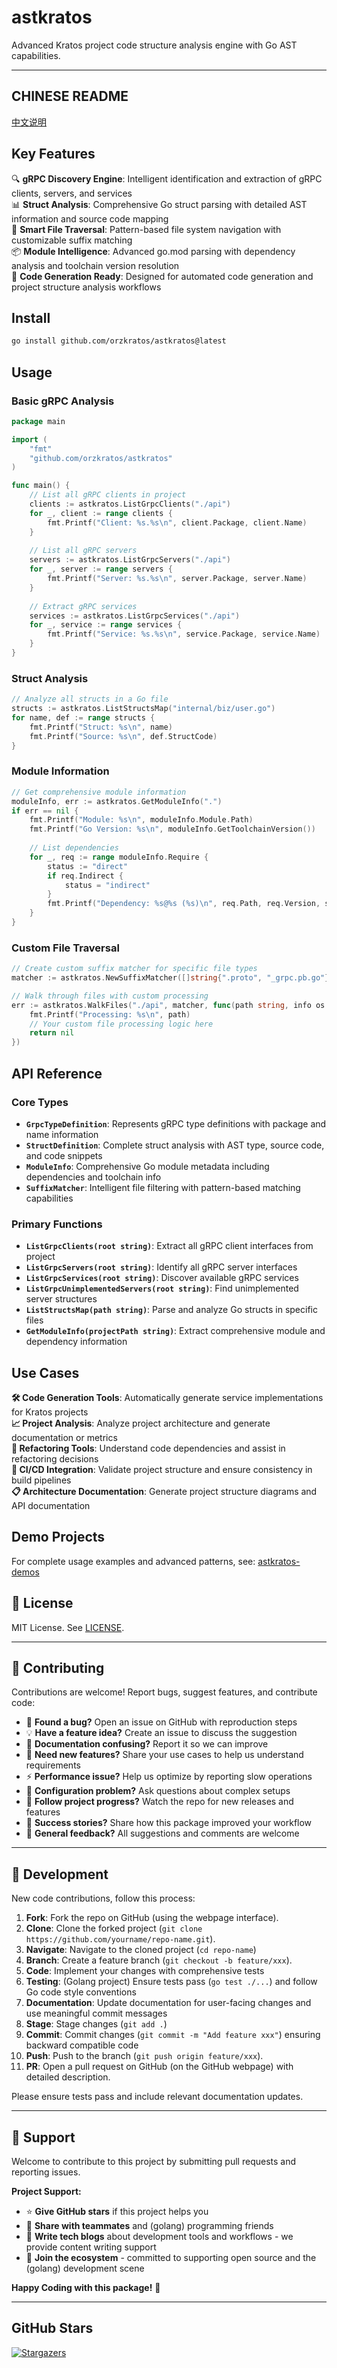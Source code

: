 # astkratos

Advanced Kratos project code structure analysis engine with Go AST capabilities.

---

<!-- TEMPLATE (EN) BEGIN: LANGUAGE NAVIGATION -->
## CHINESE README

[中文说明](README.zh.md)
<!-- TEMPLATE (EN) END: LANGUAGE NAVIGATION -->

## Key Features

🔍 **gRPC Discovery Engine**: Intelligent identification and extraction of gRPC clients, servers, and services  
📊 **Struct Analysis**: Comprehensive Go struct parsing with detailed AST information and source code mapping  
📁 **Smart File Traversal**: Pattern-based file system navigation with customizable suffix matching  
📦 **Module Intelligence**: Advanced go.mod parsing with dependency analysis and toolchain version resolution  
🎯 **Code Generation Ready**: Designed for automated code generation and project structure analysis workflows

## Install

```bash
go install github.com/orzkratos/astkratos@latest
```

## Usage

### Basic gRPC Analysis

```go
package main

import (
    "fmt"
    "github.com/orzkratos/astkratos"
)

func main() {
    // List all gRPC clients in project
    clients := astkratos.ListGrpcClients("./api")
    for _, client := range clients {
        fmt.Printf("Client: %s.%s\n", client.Package, client.Name)
    }
    
    // List all gRPC servers
    servers := astkratos.ListGrpcServers("./api") 
    for _, server := range servers {
        fmt.Printf("Server: %s.%s\n", server.Package, server.Name)
    }
    
    // Extract gRPC services
    services := astkratos.ListGrpcServices("./api")
    for _, service := range services {
        fmt.Printf("Service: %s.%s\n", service.Package, service.Name)
    }
}
```

### Struct Analysis

```go
// Analyze all structs in a Go file
structs := astkratos.ListStructsMap("internal/biz/user.go")
for name, def := range structs {
    fmt.Printf("Struct: %s\n", name)
    fmt.Printf("Source: %s\n", def.StructCode)
}
```

### Module Information

```go
// Get comprehensive module information
moduleInfo, err := astkratos.GetModuleInfo(".")
if err == nil {
    fmt.Printf("Module: %s\n", moduleInfo.Module.Path)
    fmt.Printf("Go Version: %s\n", moduleInfo.GetToolchainVersion())
    
    // List dependencies
    for _, req := range moduleInfo.Require {
        status := "direct"
        if req.Indirect {
            status = "indirect"
        }
        fmt.Printf("Dependency: %s@%s (%s)\n", req.Path, req.Version, status)
    }
}
```

### Custom File Traversal

```go
// Create custom suffix matcher for specific file types
matcher := astkratos.NewSuffixMatcher([]string{".proto", "_grpc.pb.go"})

// Walk through files with custom processing
err := astkratos.WalkFiles("./api", matcher, func(path string, info os.FileInfo) error {
    fmt.Printf("Processing: %s\n", path)
    // Your custom file processing logic here
    return nil
})
```

## API Reference

### Core Types

- **`GrpcTypeDefinition`**: Represents gRPC type definitions with package and name information
- **`StructDefinition`**: Complete struct analysis with AST type, source code, and code snippets  
- **`ModuleInfo`**: Comprehensive Go module metadata including dependencies and toolchain info
- **`SuffixMatcher`**: Intelligent file filtering with pattern-based matching capabilities

### Primary Functions

- **`ListGrpcClients(root string)`**: Extract all gRPC client interfaces from project
- **`ListGrpcServers(root string)`**: Identify all gRPC server interfaces  
- **`ListGrpcServices(root string)`**: Discover available gRPC services
- **`ListGrpcUnimplementedServers(root string)`**: Find unimplemented server structures
- **`ListStructsMap(path string)`**: Parse and analyze Go structs in specific files
- **`GetModuleInfo(projectPath string)`**: Extract comprehensive module and dependency information

## Use Cases

**🛠 Code Generation Tools**: Automatically generate service implementations for Kratos projects  
**📈 Project Analysis**: Analyze project architecture and generate documentation or metrics  
**🔧 Refactoring Tools**: Understand code dependencies and assist in refactoring decisions  
**🚀 CI/CD Integration**: Validate project structure and ensure consistency in build pipelines  
**📋 Architecture Documentation**: Generate project structure diagrams and API documentation

## Demo Projects

For complete usage examples and advanced patterns, see: [astkratos-demos](https://github.com/orzkratos/astkratos-demos)

<!-- TEMPLATE (EN) BEGIN: STANDARD PROJECT FOOTER -->
<!-- VERSION 2025-08-28 08:33:43.829511 +0000 UTC -->

## 📄 License

MIT License. See [LICENSE](LICENSE).

---

## 🤝 Contributing

Contributions are welcome! Report bugs, suggest features, and contribute code:

- 🐛 **Found a bug?** Open an issue on GitHub with reproduction steps
- 💡 **Have a feature idea?** Create an issue to discuss the suggestion
- 📖 **Documentation confusing?** Report it so we can improve
- 🚀 **Need new features?** Share your use cases to help us understand requirements
- ⚡ **Performance issue?** Help us optimize by reporting slow operations
- 🔧 **Configuration problem?** Ask questions about complex setups
- 📢 **Follow project progress?** Watch the repo for new releases and features
- 🌟 **Success stories?** Share how this package improved your workflow
- 💬 **General feedback?** All suggestions and comments are welcome

---

## 🔧 Development

New code contributions, follow this process:

1. **Fork**: Fork the repo on GitHub (using the webpage interface).
2. **Clone**: Clone the forked project (`git clone https://github.com/yourname/repo-name.git`).
3. **Navigate**: Navigate to the cloned project (`cd repo-name`)
4. **Branch**: Create a feature branch (`git checkout -b feature/xxx`).
5. **Code**: Implement your changes with comprehensive tests
6. **Testing**: (Golang project) Ensure tests pass (`go test ./...`) and follow Go code style conventions
7. **Documentation**: Update documentation for user-facing changes and use meaningful commit messages
8. **Stage**: Stage changes (`git add .`)
9. **Commit**: Commit changes (`git commit -m "Add feature xxx"`) ensuring backward compatible code
10. **Push**: Push to the branch (`git push origin feature/xxx`).
11. **PR**: Open a pull request on GitHub (on the GitHub webpage) with detailed description.

Please ensure tests pass and include relevant documentation updates.

---

## 🌟 Support

Welcome to contribute to this project by submitting pull requests and reporting issues.

**Project Support:**

- ⭐ **Give GitHub stars** if this project helps you
- 🤝 **Share with teammates** and (golang) programming friends
- 📝 **Write tech blogs** about development tools and workflows - we provide content writing support
- 🌟 **Join the ecosystem** - committed to supporting open source and the (golang) development scene

**Happy Coding with this package!** 🎉

<!-- TEMPLATE (EN) END: STANDARD PROJECT FOOTER -->

---

## GitHub Stars

[![Stargazers](https://starchart.cc/orzkratos/astkratos.svg?variant=adaptive)](https://starchart.cc/orzkratos/astkratos)